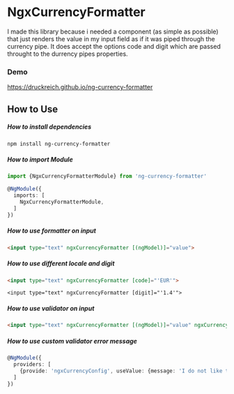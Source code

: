# NgxCurrencyFormatter

I made this library because i needed a component (as simple as possible) that just renders the 
value in my input field as if it was piped through the currency pipe.
It does accept the options code and digit which are passed throught to the durrency pipes 
properties.
  

### Demo 
https://druckreich.github.io/ng-currency-formatter

## How to Use

##### How to install dependencies
```` Bash
npm install ng-currency-formatter
````

##### How to import Module
```` Typescript
import {NgxCurrencyFormatterModule} from 'ng-currency-formatter'

@NgModule({
  imports: [
    NgxCurrencyFormatterModule,
  ]
})
````

##### How to use formatter on input
```` HTML
<input type="text" ngxCurrencyFormatter [(ngModel)]="value">
````

##### How to use different locale and digit

```` HTML
<input type="text" ngxCurrencyFormatter [code]="'EUR'">
````

```` Code
<input type="text" ngxCurrencyFormatter [digit]="'1.4'">
````


##### How to use validator on input
```` HTML
<input type="text" ngxCurrencyFormatter [(ngModel)]="value" ngxCurrencyValidator>
````

##### How to use custom validator error message
```` Typescript
@NgModule({
  providers: [
    {provide: 'ngxCurrencyConfig', useValue: {message: 'I do not like this number, Sir!'}},
  ]
})
````

 





